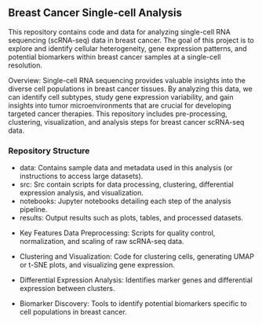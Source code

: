 ## Breast Cancer Single-cell Analysis

This repository contains code and data for analyzing single-cell RNA sequencing (scRNA-seq) data in breast cancer. The goal of this project is to explore and identify cellular heterogeneity, gene expression patterns, and potential biomarkers within breast cancer samples at a single-cell resolution.

Overview: Single-cell RNA sequencing provides valuable insights into the diverse cell populations in breast cancer tissues. By analyzing this data, we can identify cell subtypes, study gene expression variability, and gain insights into tumor microenvironments that are crucial for developing targeted cancer therapies. This repository includes pre-processing, clustering, visualization, and analysis steps for breast cancer scRNA-seq data.

### Repository Structure 

- data: Contains sample data and metadata used in this analysis (or instructions to access large datasets). 
- src: Src contain scripts for data processing, clustering, differential expression analysis, and visualization.
- notebooks: Jupyter notebooks detailing each step of the analysis pipeline.
- results: Output results such as plots, tables, and processed datasets.

* Key Features Data Preprocessing: Scripts for quality control, normalization, and scaling of raw scRNA-seq data.

* Clustering and Visualization: Code for clustering cells, generating UMAP or t-SNE plots, and visualizing gene expression.

* Differential Expression Analysis: Identifies marker genes and differential expression between clusters.

* Biomarker Discovery: Tools to identify potential biomarkers specific to cell populations in breast cancer.
